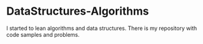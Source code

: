# DataStructures-Algorithms
I started to lean algorithms and data structures. There is my repository with code samples and problems.
